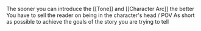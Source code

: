 The sooner you can introduce the [[Tone]] and [[Character Arc]] the better 
You have to sell the reader on being in the character's head / POV
As short as possible to achieve the goals of the story you are trying to tell